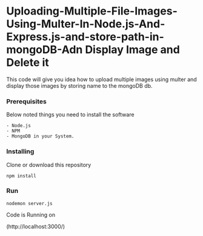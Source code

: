 # Uploading-Multiple-File-Images-Using-Multer-In-Node.js-And-Express.js-and-store-path-in-mongoDB-Adn Display Image and Delete it

This code will give you idea how to upload multiple images using multer and display those images by storing name to the mongoDB db.

### Prerequisites

Below noted things you need to install the software

```
- Node.js
- NPM
- MongoDB in your System.
```


### Installing

Clone or download this repository

```
npm install
```

### Run

```
nodemon server.js
```

Code is Running on

(http://localhost:3000/)